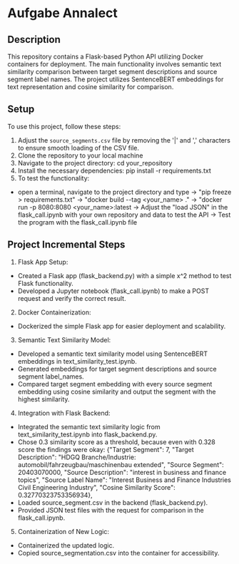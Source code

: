 # Aufgabe Annalect

## Description

This repository contains a Flask-based Python API utilizing Docker containers for deployment. The main functionality involves semantic text similarity comparison between target segment descriptions and source segment label names. The project utilizes SentenceBERT embeddings for text representation and cosine similarity for comparison.

## Setup

To use this project, follow these steps:

1. Adjust the `source_segments.csv` file by removing the '|' and ',' characters to ensure smooth loading of the CSV file.
2. Clone the repository to your local machine
3. Navigate to the project directory: cd your_repository
4. Install the necessary dependencies: pip install -r requirements.txt
5. To test the functionality:
- open a terminal, navigate to the project directory and type
-> "pip freeze > requirements.txt"
-> "docker build --tag <your_name> ."
-> "docker run -p 8080:8080 <your_name>:latest
-> Adjust the "load JSON" in the flask_call.ipynb with your own repository and data to test the API
-> Test the program with the flask_call.ipynb file

## Project Incremental Steps
1. Flask App Setup:
- Created a Flask app (flask_backend.py) with a simple x^2 method to test Flask functionality.
- Developed a Jupyter notebook (flask_call.ipynb) to make a POST request and verify the correct result.
2. Docker Containerization:
- Dockerized the simple Flask app for easier deployment and scalability.
3. Semantic Text Similarity Model:
- Developed a semantic text similarity model using SentenceBERT embeddings in text_similarity_test.ipynb.
- Generated embeddings for target segment descriptions and source segment label_names.
- Compared target segment embedding with every source segment embedding using cosine similarity and output the segment with the highest similarity.
4. Integration with Flask Backend:
- Integrated the semantic text similarity logic from text_similarity_test.ipynb into flask_backend.py.
- Chose 0.3 similarity score as a threshold, because even with 0.328 score the findings were okay:
{"Target Segment": 7, "Target Description": "HDGQ Branche/Industrie: automobil/fahrzeugbau/maschinenbau extended", "Source Segment": 20403070000, "Source Description": "interest in business and finance topics", "Source Label Name": "Interest  Business and Finance  Industries  Civil Engineering Industry", "Cosine Similarity Score": 0.32770323753356934},
- Loaded source_segment.csv in the backend (flask_backend.py).
- Provided JSON test files with the request for comparison in the flask_call.ipynb.
5. Containerization of New Logic:
- Containerized the updated logic.
- Copied source_segmentation.csv into the container for accessibility.
